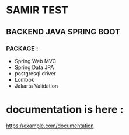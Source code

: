 # SAMIR TEST
## BACKEND JAVA SPRING BOOT
### PACKAGE :
- Spring Web MVC
- Spring Data JPA
- postgresql driver
- Lombok
- Jakarta Validation

# documentation is here :
https://example.com/documentation



